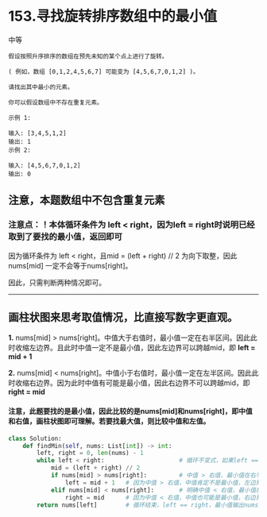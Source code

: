 # 153.寻找旋转排序数组中的最小值

中等

```
假设按照升序排序的数组在预先未知的某个点上进行了旋转。

( 例如，数组 [0,1,2,4,5,6,7] 可能变为 [4,5,6,7,0,1,2] )。

请找出其中最小的元素。

你可以假设数组中不存在重复元素。

示例 1:

输入: [3,4,5,1,2]
输出: 1
示例 2:

输入: [4,5,6,7,0,1,2]
输出: 0
```

## 注意，本题数组中不包含重复元素

### 注意点：！本体循环条件为 left < right，因为left = right时说明已经取到了要找的最小值，返回即可

因为循环条件为 left < right，且mid = (left + right) // 2 为向下取整，因此 nums[mid] 一定不会等于nums[right]。

因此，只需判断两种情况即可。



---

## 画柱状图来思考取值情况，比直接写数字更直观。



**1.** nums[mid] > nums[right]。中值大于右值时，最小值一定在右半区间。因此此时收缩左边界。且此时中值一定不是最小值，因此左边界可以跨越mid，即 **left = mid + 1**

**2.** nums[mid] < nums[right]。中值小于右值时，最小值一定在左半区间。因此此时收缩右边界。因为此时中值有可能是最小值，因此右边界不可以跨越mid，即 **right = mid**

#### 注意，此题要找的是最小值，因此比较的是nums[mid]和nums[right]，即中值和右值，画柱状图即可理解。若要找最大值，则比较中值和左值。



```python
class Solution:
    def findMin(self, nums: List[int]) -> int:
        left, right = 0, len(nums) - 1 
        while left < right:                     # 循环不变式，如果left == right，则循环结束
            mid = (left + right) // 2
            if nums[mid] > nums[right]:         # 中值 > 右值，最小值在右半边，收缩左边界
                left = mid + 1   # 因为中值 > 右值，中值肯定不是最小值，左边界可以跨过mid
            elif nums[mid] < nums[right]:       # 明确中值 < 右值，最小值在左半边，收缩右边界
                right = mid      # 因为中值 < 右值，中值也可能是最小值，右边界只能取到mid处
        return nums[left]        # 循环结束，left == right，最小值输出nums[left]或nums[right]均可


```

